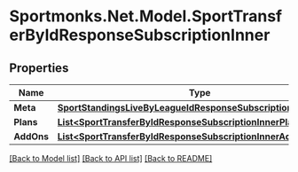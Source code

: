 # Sportmonks.Net.Model.SportTransferByIdResponseSubscriptionInner

## Properties

Name | Type | Description | Notes
------------ | ------------- | ------------- | -------------
**Meta** | [**SportStandingsLiveByLeagueIdResponseSubscriptionInnerMeta**](SportStandingsLiveByLeagueIdResponseSubscriptionInnerMeta.md) |  | [optional] 
**Plans** | [**List&lt;SportTransferByIdResponseSubscriptionInnerPlansInner&gt;**](SportTransferByIdResponseSubscriptionInnerPlansInner.md) |  | [optional] 
**AddOns** | [**List&lt;SportTransferByIdResponseSubscriptionInnerAddOnsInner&gt;**](SportTransferByIdResponseSubscriptionInnerAddOnsInner.md) |  | [optional] 

[[Back to Model list]](../README.md#documentation-for-models) [[Back to API list]](../README.md#documentation-for-api-endpoints) [[Back to README]](../README.md)

